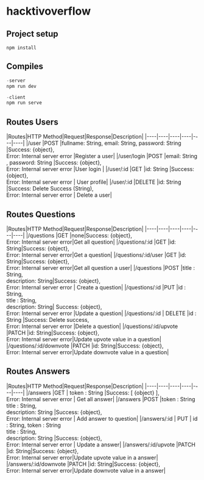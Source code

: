 # hacktivoverflow

## Project setup
```
npm install
```
## Compiles

```javascript
-server
npm run dev

-client
npm run serve
```

## Routes Users
|Routes|HTTP Method|Request|Response|Description| 
|----|----|----|----|----|----|
|/user  |POST  |fullname: String, email: String,  password: String |Success: {object},<br /> Error: Internal server error |Register a user|
|/user/login  |POST  |email: String , password: String |Success: {object},<br/>Error: Internal server error |User login |
|/user/:id  |GET  |id: String  |Success: {object}, <br />Error: Internal server error | User profile|
|/user/:id  |DELETE  |id: String  |Success: Delete Success (String), <br />Error: Internal server error | Delete a user|

## Routes Questions
|Routes|HTTP Method|Request|Response|Description|
|----|----|----|----|----|----|
|/questions  |GET  |none|Success: {object},<br /> Error: Internal server error|Get all question|
|/questions/:id  |GET  |id: String|Success: {object},<br /> Error: Internal server error|Get a question|
|/questions/:id/user  |GET  |id: String|Success: {object},<br /> Error: Internal server error|Get all question a user|
|/questions  |POST  |title : String, <br /> description: String|Success: {object},<br /> Error: Internal server error | Create a question|
|/questions/:id  |PUT  |id : String, <br /> title : String, <br /> description: String| Success: {object}, <br />Error: Internal server error |Update a question|
|/questions/:id  | DELETE  |id : String |Success: Delete success,<br /> Error: Internal server error |Delete a question|
|/questions/:id/upvote  |PATCH  |id: String|Success: {object},<br /> Error: Internal server error|Update upvote value in a question|
|/questions/:id/downvote  |PATCH  |id: String|Success: {object},<br /> Error: Internal server error|Update downvote value in a question|


## Routes Answers
|Routes|HTTP Method|Request|Response|Description| 
|----|----|----|----|----|----|
|/answers  |GET  | token : String  |Success: [ {object} ], <br />Error: Internal server error | Get all answer|
|/answers  |POST  |token : String <br/> title : String, <br /> description: String  |Success: {object}, <br />Error: Internal server error | Add answer to question|
|/answers/:id | PUT  | id : String, token : String <br/> title : String, <br /> description: String  |Success: {object},<br /> Error: Internal server error | Update a answer| 
|/answers/:id/upvote  |PATCH  |id: String|Success: {object},<br /> Error: Internal server error|Update upvote value in a answer|
|/answers/:id/downvote  |PATCH  |id: String|Success: {object},<br /> Error: Internal server error|Update downvote value in a answer|
